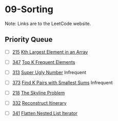# 09-Sorting
Note: Links are to the LeetCode website.
## Priority Queue

- [ ] [215](215_Kth_Largest_Element_in_an_Array.cpp) [Kth Largest Element in an Array](https://leetcode.com/problems/kth-largest-element-in-an-array/description/)

- [ ] [347](347_Top_K_Frequent_Elements.cpp) [Top K Frequent Elements](https://leetcode.com/problems/top-k-frequent-elements/description/)

- [ ] [313](313_Super_Ugly_Number.cpp) [Super Ugly Number](https://leetcode.com/problems/super-ugly-number/description/) Infrequent

- [ ] [373](373_Find_K_Pairs_with_Smallest_Sums.cpp) [Find K Pairs with Smallest Sums](https://leetcode.com/problems/find-k-pairs-with-smallest-sums/description/) Infrequent

- [ ] [218](218_The_Skyline_Problem.cpp) [The Skyline Problem](https://leetcode.com/problems/the-skyline-problem/description/)

- [ ] [332](332_Reconstruct_Itinerary.cpp) [Reconstruct Itinerary](https://leetcode.com/problems/reconstruct-itinerary/description/)

- [ ] [341](341_Flatten_Nested_List_Iterator.cpp) [Flatten Nested List Iterator](https://leetcode.com/problems/flatten-nested-list-iterator/)
